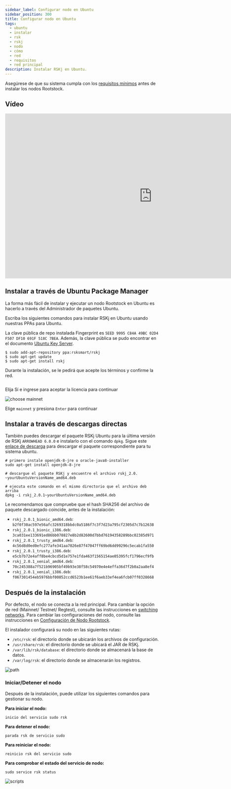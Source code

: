 ```yaml
---
sidebar_label: Configurar nodo en Ubuntu
sidebar_position: 300
title: Configurar nodo en Ubuntu
tags:
  - ubuntu
  - instalar
  - rsk
  - rskj
  - nodo
  - cómo
  - red
  - requisitos
  - red principal
description: Instalar RSKj en Ubuntu.
---
```


Asegúrese de que su sistema cumpla con los [requisitos mínimos](/node-operators/setup/requirements/) antes de instalar los nodos Rootstock.

## Vídeo

<div class="video-container">
  <iframe width="949" height="534" src="https://www.youtube-nocookie.com/embed/eW9UF2aJQgs?cc_load_policy=1" frameborder="0" allow="accelerometer; autoplay; encrypted-media; gyroscope; picture-in-picture" allowfullscreen></iframe>
</div>

## Instalar a través de Ubuntu Package Manager

La forma más fácil de instalar y ejecutar un nodo Rootstock en Ubuntu es hacerlo a través del Administrador de paquetes Ubuntu.

Escriba los siguientes comandos para instalar RSKj en Ubuntu usando nuestras PPAs para Ubuntu.

La clave pública de repo instalada Fingerprint es `5EED 9995 C84A 49BC 02D4 F507 DF10 691F 518C 7BEA`. Además, la clave pública se pudo encontrar en el documento [Ubuntu Key Server](https://keyserver.ubuntu.com/).

```shell
$ sudo add-apt-repository ppa:rsksmart/rskj
$ sudo apt-get update
$ sudo apt-get install rskj
```

Durante la instalación, se le pedirá que acepte los términos y confirme la red.

<img alt="" class="setup-node-ubuntu" src="/img/ubuntu/ubuntu1.png"></img>

Elija Sí e ingrese para aceptar la licencia para continuar

<img alt="choose mainnet" class="setup-node-ubuntu" src="/img/ubuntu/ubuntu2.png"></img>

Elige `mainnet` y presiona `Enter` para continuar

## Instalar a través de descargas directas

También puedes descargar el paquete RSKj Ubuntu para la última versión de RSKj `ARROWHEAD 6.0.0` e instalarlo con el comando `dpkg`. Sigue este [enlace de descarga](https://launchpad.net/~rsksmart/+archive/ubuntu/rskj/+packages) para descargar el paquete correspondiente para tu sistema ubuntu.

```shell
# primero instale openjdk-8-jre o oracle-java8-installer
sudo apt-get install openjdk-8-jre

# descargue el paquete RSKj y encuentre el archivo rskj_2.0. ~yourUbuntuVersionName_amd64.deb

# ejecuta este comando en el mismo directorio que el archivo deb arriba
dpkg -i rskj_2.0.1~yourUbuntuVersionName_amd64.deb
```

Le recomendamos que compruebe que el hash SHA256 del archivo de paquete descargado coincide, antes de la instalación:

- `rskj_2.0.1_bionic_amd64.deb`: `b2f0f30ac597e56afc3269318bbdc0a5186f7c3f7d23a795cf2305d7c7b12638`
- `rskj_2.0.1_bionic_i386.deb`: `3ca031ee133691ed86bb078827e8b2d82600d7bbd76194358289bbc02385d971`
- `rskj_2.0.1_trusty_amd64.deb`: `4c56d8d0ed0efc277afe341aa7026e87f47047ff69bd6dd99296c5ecab1fa550`
- `rskj_2.0.1_trusty_i386.deb`: `e5cb7b72e4aff8be4cbcd5d1e757e1fda463f1565154ae05395fcf1796ecf9fb`
- `rskj_2.0.1_xenial_amd64.deb`: `70c245388a7f521b96905bf49b93e38f58c54970e4e4effa36d7f2b0a2aa8ef4`
- `rskj_2.0.1_xenial_i386.deb`: `f067301454eb5976bbf00052ccd6523b1ee61f6aeb33ef4ea6fcb07ff0328668`

## Después de la instalación

Por defecto, el nodo se conecta a la red principal. Para cambiar la opción de red (Mainnet/ Testnet/ Regtest), consulte las instrucciones en [switching networks](/node-operators/setup/configuration/switch-network). Para cambiar las configuraciones del nodo, consulte las instrucciones en [Configuración de Nodo Rootstock](/node-operators/setup/configuration/).

El instalador configurará su nodo en las siguientes rutas:

- `/etc/rsk`: el directorio donde se ubicarán los archivos de configuración.
- `/usr/share/rsk`: el directorio donde se ubicará el JAR de RSKj.
- `/var/lib/rsk/database`: el directorio donde se almacenará la base de datos.
- `/var/log/rsk`: el directorio donde se almacenarán los registros.

<img alt="path" class="setup-node-ubuntu" src="/img/ubuntu/ubuntu3.png"></img>

### Iniciar/Detener el nodo

Después de la instalación, puede utilizar los siguientes comandos para gestionar su nodo.

**Para iniciar el nodo:**

```shell
inicio del servicio sudo rsk
```

**Para detener el nodo:**

```shell
parada rsk de servicio sudo
```

**Para reiniciar el nodo:**

```shell
reinicio rsk del servicio sudo
```

**Para comprobar el estado del servicio de nodo:**

```shell
sudo service rsk status
```

<img alt="scripts" class="setup-node-ubuntu" src="/img/ubuntu/ubuntu4.png"></img>
